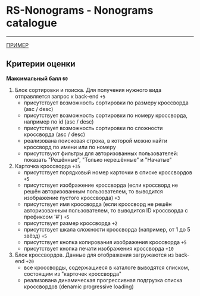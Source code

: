 # RS-Nonograms - Nonograms catalogue

---

[ПРИМЕР](https://www.nonograms.ru/nonograms)

## Критерии оценки

**Максимальный балл `60`**

1. Блок сортировки и поиска. Для получения нужного вида отправляется запрос к back-end `+5`
   - присутствует возможность сортировки по размеру кроссворда (asc / desc)
   - присутствует возможность сортировки по номеру кроссворда, например по id (asc / desc)
   - присутствует возможность сортировки по сложности кроссворда (asc / desc)
   - реализована поисковая строка, в которой можно найти кроссворд по имени или по номеру
   - присутствуют фильтры для авторизованных пользователей: показать "Решённые", "Только нерешённые" и "Начатые"
2. Карточка кроссворда `+35`
   - присутствует порядковый номер карточки в списке кроссвордов `+5`
   - присутствует изображение кроссворда (если кроссворд не решён авторизованным пользователем, то выводится изображение пустого кроссворда) `+3`
   - присутствует имя кроссворда (если кроссворд не решён авторизованным пользователем, то выводится ID кроссворда с префиксом '#') `+5`
   - присутствует размер кроссворда `+2`
   - присутствует шкала сложности кроссворда (например, от 1 до 5 звёзд) `+5`
   - присутствует кнопка копирования изображения кроссворда `+5`
   - присутствует кнопка печати изображения кроссворда `+10`
3. Блок кроссвордов. Данные для отображения загружаются из back-end `+20`
   - все кроссворды, содержащиеся в каталоге выводятся списком, состоящим из "карточек кроссворда"
   - реализована динамическая прогрессивная подгрузка списка кроссвордов (denamic progressive loading)
